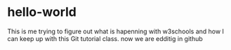 # hello-world
This is me trying to figure out what is hapenning with
w3schools and how I can keep up with this Git tutorial
class.
now we are edditig in github
